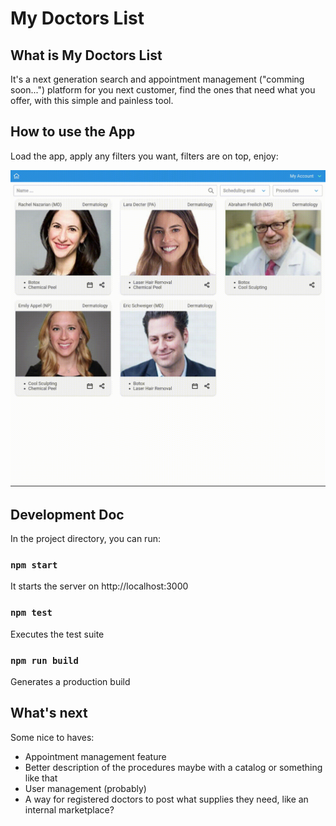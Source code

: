 # My Doctors List

## What is My Doctors List

It's a next generation search and appointment management ("comming soon...") platform for you next customer, find the ones that need what you offer, with this simple and painless tool.

## How to use the App

Load the app, apply any filters you want, filters are on top, enjoy:

[![Watch the video](./docs/doc-search.gif)](./docs/doc-search.mp4)

## Development Doc

In the project directory, you can run:

### `npm start`

It starts the server on http://localhost:3000

### `npm test`

Executes the test suite

### `npm run build`

Generates a production build

## What's next

Some nice to haves:

* Appointment management feature
* Better description of the procedures maybe with a catalog or something like that
* User management (probably)
* A way for registered doctors to post what supplies they need, like an internal marketplace?


